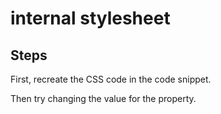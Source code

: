 # internal stylesheet

## Steps

First, recreate the CSS code in the code snippet.

Then try changing the value for the property.
